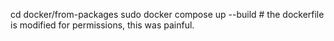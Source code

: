 cd docker/from-packages
sudo docker compose up --build # the dockerfile is modified for permissions, this was painful.